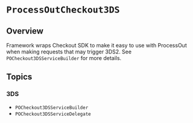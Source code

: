 # ``ProcessOutCheckout3DS``

## Overview

Framework wraps Checkout SDK to make it easy to use with ProcessOut when making requests that may trigger 3DS2. See
``POCheckout3DSServiceBuilder`` for more details.

## Topics

### 3DS

- ``POCheckout3DSServiceBuilder``
- ``POCheckout3DSServiceDelegate``
